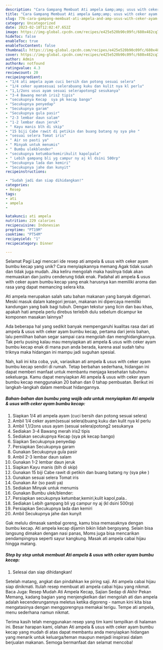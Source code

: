 ```yaml
---
description: "Cara Gampang Membuat Ati ampela &amp;amp; usus with ceker ayam bumbu kecap yang Lezat, Enak"
title: "Cara Gampang Membuat Ati ampela &amp;amp; usus with ceker ayam bumbu kecap yang Lezat, Enak"
slug: 776-cara-gampang-membuat-ati-ampela-and-amp-usus-with-ceker-ayam-bumbu-kecap-yang-lezat-enak
category: Uncategorized
date: 2023-02-18T12:02:47.652Z
image: https://img-global.cpcdn.com/recipes/e425e520b90c09fc/680x482cq70/ati-ampela-usus-with-ceker-ayam-bumbu-kecap-foto-resep-utama.jpg
hideToc: false
enableToc: true
enableTocContent: false
thumbnail: https://img-global.cpcdn.com/recipes/e425e520b90c09fc/680x482cq70/ati-ampela-usus-with-ceker-ayam-bumbu-kecap-foto-resep-utama.jpg
cover: https://img-global.cpcdn.com/recipes/e425e520b90c09fc/680x482cq70/ati-ampela-usus-with-ceker-ayam-bumbu-kecap-foto-resep-utama.jpg
author: Admin
authorAv: notfound
ratingvalue: 4.3
reviewcount: 20
recipeingredient:
- "1/4 ati ampela ayam cuci bersih dan potong sesuai selera"
- "1/4 ceker ayamsesuai selerabuang kuku dan kulit nya kl perlu"
- "1,1/2ons usus ayam sesuai selerapotong2 sesukanya"
- "3-4 Bawang merah iris2 tipis"
- "secukupnya Kecap  sya pk kecap bango"
- "Secukupnya penyedap"
- "Secukupnya garam"
- "Secukupnya gula pasir"
- "2-3 lembar daun salam"
- "1-2 lembar daun jeruk"
- " Kayu manis blh di skip"
- "15 biji Cabe rawit di petikin dan buang batang ny sya pke "
- "sesuai selera Tomat iris"
- " Air so pasti ya"
- " Minyak untuk menumis"
- " Bumbu ulekblender"
- "secukupnya ketumbarkemirikulit kapolpala"
- " Lebih gampang bli yg campur ny aj kl dsini 500rp"
- "Secukupnya lada dan kemiri"
- "Secukupnya jahe dan kunyit"
recipeinstructions:

- "Sudah jadi dan siap dihidangkan!"
categories:
- Resep
tags:
- ati
- ampela
- 

katakunci: ati ampela  
nutrition: 229 calories
recipecuisine: Indonesian
preptime: "PT19M"
cooktime: "PT54M"
recipeyield: "1"
recipecategory: Dinner

---
```



Selamat Pagi Lagi mencari ide resep ati ampela &amp; usus with ceker ayam bumbu kecap yang unik? Cara menyiapkannya memang Agak tidak susah dan tidak juga mudah. Jika keliru mengolah maka hasilnya tidak akan memuaskan dan justru cenderung tidak enak. Padahal ati ampela &amp; usus with ceker ayam bumbu kecap yang enak harusnya kan memiliki aroma dan rasa yang dapat memancing selera kita.


Ati ampela merupakan salah satu bahan makanan yang banyak digemari. Meski masuk dalam kategori jeroan, makanan ini dipercaya memiliki kandungan yang baik bagi tubuh. Dengan tekstur yang licin dan bau khas, apakah hati ampela perlu direbus terlebih dulu sebelum dicampur ke komponen masakan lainnya?

Ada beberapa hal yang sedikit banyak mempengaruhi kualitas rasa dari ati ampela &amp; usus with ceker ayam bumbu kecap, pertama dari jenis bahan, lalu pemilihan bahan segar sampai cara mengolah dan menghidangkannya. Tak perlu pusing kalau mau menyiapkan ati ampela &amp; usus with ceker ayam bumbu kecap enak di mana pun anda berada, karena asal sudah tahu triknya maka hidangan ini mampu jadi suguhan spesial.


Nah, kali ini kita coba, yuk, variasikan ati ampela &amp; usus with ceker ayam bumbu kecap sendiri di rumah. Tetap berbahan sederhana, hidangan ini dapat memberi manfaat untuk membantu menjaga kesehatan tubuhmu sekeluarga. Kamu dapat menyiapkan Ati ampela &amp; usus with ceker ayam bumbu kecap menggunakan 20 bahan dan 0 tahap pembuatan. Berikut ini langkah-langkah dalam membuat hidangannya.

<!--inarticleads1-->

##### Bahan-bahan dan bumbu yang wajib ada untuk menyiapkan Ati ampela &amp; usus with ceker ayam bumbu kecap:

1. Siapkan 1/4 ati ampela ayam (cuci bersih dan potong sesuai selera)
1. Ambil 1/4 ceker ayam(sesuai selera)buang kuku dan kulit nya kl perlu
1. Ambil 1,1/2ons usus ayam (sesuai selera)potong2 sesukanya
1. Sediakan 3-4 Bawang merah iris2 tipis
1. Sediakan secukupnya Kecap  (sya pk kecap bango)
1. Siapkan Secukupnya penyedap
1. Persiapkan Secukupnya garam
1. Gunakan Secukupnya gula pasir
1. Ambil 2-3 lembar daun salam
1. Gunakan 1-2 lembar daun jeruk
1. Siapkan  Kayu manis (blh di skip)
1. Gunakan 15 biji Cabe rawit di petikin dan buang batang ny (sya pke )
1. Gunakan sesuai selera Tomat iris
1. Gunakan  Air (so pasti ya)
1. Sediakan  Minyak untuk menumis
1. Gunakan  Bumbu ulek/blender:
1. Persiapkan secukupnya ketumbar,kemiri,kulit kapol,pala..
1. Sediakan  Lebih gampang bli yg campur ny aj (kl dsini 500rp)
1. Persiapkan Secukupnya lada dan kemiri
1. Ambil Secukupnya jahe dan kunyit


Gak melulu dimasak sambal goreng, kamu bisa memasaknya dengan bumbu kecap. Ati ampela kecap dijamin bikin lidah bergoyang. Selain bisa langsung dimakan dengan nasi panas, Moms juga bisa mencarikan pendampingnya seperti sayur kangkung. Masak ati ampela cabai hijau hingga matang. 

<!--inarticleads2-->

##### Step by step untuk membuat Ati ampela &amp; usus with ceker ayam bumbu kecap:


1. Selesai dan siap dihidangkan!

Setelah matang, angkat dan pindahkan ke piring saji. Ati ampela cabai hijau siap dinikmati. Itulah resep membuat ati ampela cabai hijau yang nikmat. Baca Juga: Resep Mudah Ati Ampela Kecap, Sajian Sedap di Akhir Pekan Memang, kadang bagian yang menjengkelkan dari mengolah ati dan ampela adalah kecenderungannya meletus ketika digoreng - namun kini kita bisa mengatasinya dengan menggorengnya memakai terigu. Tempe ati ampela, menu sederhana namun nikmat. 

Terima kasih telah menggunakan resep yang tim kami tampilkan di halaman ini. Besar harapan kami, olahan Ati ampela &amp; usus with ceker ayam bumbu kecap yang mudah di atas dapat membantu anda menyiapkan hidangan yang menarik untuk keluarga/teman maupun menjadi inspirasi dalam berjualan makanan. Semoga bermanfaat dan selamat mencoba!

